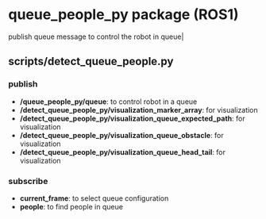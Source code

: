 # queue_people_py package (ROS1)

publish queue message to control the robot in queue|

## scripts/detect_queue_people.py

### publish
- **/queue_people_py/queue**: to control robot in a queue
- **/detect_queue_people_py/visualization_marker_array**: for visualization
- **/detect_queue_people_py/visualization_queue_expected_path**: for visualization
- **/detect_queue_people_py/visualization_queue_obstacle**: for visualization
- **/detect_queue_people_py/visualization_queue_head_tail**: for visualization

### subscribe
- **current_frame**: to select queue configuration
- **people**: to find people in queue
